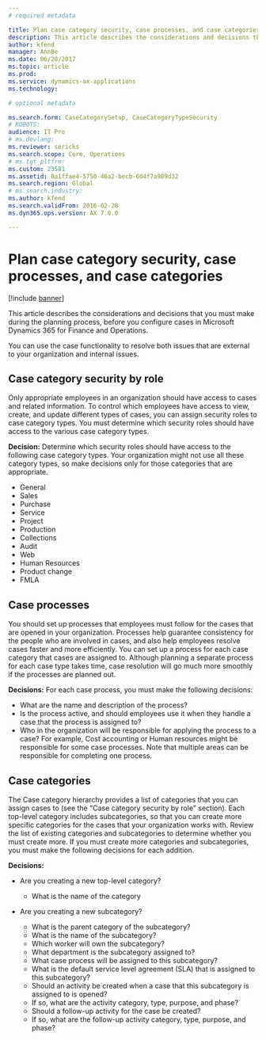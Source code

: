 ```yaml
---
# required metadata

title: Plan case category security, case processes, and case categories
description: This article describes the considerations and decisions that you must make during the planning process, before you configure cases in Microsoft Dynamics 365 for Finance and Operations.
author: kfend
manager: AnnBe
ms.date: 06/20/2017
ms.topic: article
ms.prod: 
ms.service: dynamics-ax-applications
ms.technology: 

# optional metadata

ms.search.form: CaseCategorySetup, CaseCategoryTypeSecurity
# ROBOTS: 
audience: IT Pro
# ms.devlang: 
ms.reviewer: sericks
ms.search.scope: Core, Operations
# ms.tgt_pltfrm: 
ms.custom: 23581
ms.assetid: 0a1ffae4-5750-46a2-becb-604f7a989d32
ms.search.region: Global
# ms.search.industry: 
ms.author: kfend
ms.search.validFrom: 2016-02-28
ms.dyn365.ops.version: AX 7.0.0

---
```


# Plan case category security, case processes, and case categories

[!include [banner](../includes/banner.md)]

This article describes the considerations and decisions that you must make during the planning process, before you configure cases in Microsoft Dynamics 365 for Finance and Operations.

You can use the case functionality to resolve both issues that are external to your organization and internal issues.

## Case category security by role

Only appropriate employees in an organization should have access to cases and related information. To control which employees have access to view, create, and update different types of cases, you can assign security roles to case category types. You must determine which security roles should have access to the various case category types.

**Decision:** Determine which security roles should have access to the following case category types. Your organization might not use all these category types, so make decisions only for those categories that are appropriate.

- General
- Sales
- Purchase
- Service
- Project
- Production
- Collections
- Audit
- Web
- Human Resources
- Product change
- FMLA

## Case processes

You should set up processes that employees must follow for the cases that are opened in your organization. Processes help guarantee consistency for the people who are involved in cases, and also help employees resolve cases faster and more efficiently. You can set up a process for each case category that cases are assigned to. Although planning a separate process for each case type takes time, case resolution will go much more smoothly if the processes are planned out.

**Decisions:** For each case process, you must make the following decisions:

- What are the name and description of the process?
- Is the process active, and should employees use it when they handle a case that the process is assigned to?
- Who in the organization will be responsible for applying the process to a case? For example, Cost accounting or Human resources might be responsible for some case processes. Note that multiple areas can be responsible for completing one process.

## Case categories

The Case category hierarchy provides a list of categories that you can assign cases to (see the "Case category security by role" section). Each top-level category includes subcategories, so that you can create more specific categories for the cases that your organization works with. Review the list of existing categories and subcategories to determine whether you must create more. If you must create more categories and subcategories, you must make the following decisions for each addition.

**Decisions:**

- Are you creating a new top-level category?

    - What is the name of the category

- Are you creating a new subcategory?

    - What is the parent category of the subcategory?
    - What is the name of the subcategory?
    - Which worker will own the subcategory?
    - What department is the subcategory assigned to?
    - What case process will be assigned to this subcategory?
    - What is the default service level agreement (SLA) that is assigned to this subcategory?
    - Should an activity be created when a case that this subcategory is assigned to is opened?
    - If so, what are the activity category, type, purpose, and phase?
    - Should a follow-up activity for the case be created?
    - If so, what are the follow-up activity category, type, purpose, and phase?
